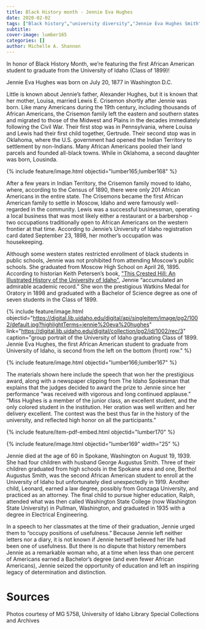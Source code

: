 ```yaml
---
title: Black History month - Jennie Eva Hughes
date: 2020-02-02
tags: ["Black history","university diversity","Jennie Eva Hughes Smith"]
subtitle: 
cover-image: lumber165
categories: []
author: Michelle A. Shannon
---
```


In honor of Black History Month, we’re featuring the first African American student to graduate from the University of Idaho (Class of 1899)!

Jennie Eva Hughes was born on July 20, 1877 in Washington D.C. 

Little is known about Jennie’s father, Alexander Hughes, but it is known that her mother, Louisa, married Lewis E. Crisemon shortly after Jennie was born. Like many Americans during the 19th century, including thousands of African Americans, the Crisemon family left the eastern and southern states and migrated to those of the Midwest and Plains in the decades immediately following the Civil War. Their first stop was in Pennsylvania, where Louisa and Lewis had their first child together, Gertrude. Their second stop was in Oklahoma, where the U.S. government had opened the Indian Territory to settlement by non-Indians. Many African Americans pooled their land parcels and founded all-black towns. While in Oklahoma, a second daughter was born, Lousinda. 

{% include feature/image.html objectid="lumber165;lumber168" %}

After a few years in Indian Territory, the Crisemon family moved to Idaho, where, according to the Census of 1890, there were only 201 African Americans in the entire state. The Crisemons became the first African American family to settle in Moscow, Idaho and were famously well-regarded in the community. Lewis was a successful businessman, operating a local business that was most likely either a restaurant or a barbershop - two occupations traditionally open to African Americans on the western frontier at that time. According to Jennie’s University of Idaho registration card dated September 23, 1898, her mother’s occupation was housekeeping.

Although some western states restricted enrollment of black students in public schools, Jennie was not prohibited from attending Moscow’s public schools. She graduated from Moscow High School on April 26, 1895. According to historian Keith Petersen’s book, ["This Crested Hill: An Illustrated History of the University of Idaho"](https://alliance-primo.hosted.exlibrisgroup.com/primo-explore/fulldisplay?docid=CP71161949450001451&context=L&vid=UID&lang=en_US&search_scope=everything&adaptor=Local%20Search%20Engine&tab=default_tab&query=any,contains,this%20crested%20hill&sortby=rank), Jennie “accumulated an admirable academic record.” She won the prestigious Watkins Medal for Oratory in 1898 and graduated with a Bachelor of Science degree as one of seven students in the Class of 1899.

{% include feature/image.html objectid="https://digital.lib.uidaho.edu/digital/api/singleitem/image/pg2/1002/default.jpg?highlightTerms=jennie%20eva%20hughes" link="https://digital.lib.uidaho.edu/digital/collection/pg2/id/1002/rec/3" caption="group portrait of the University of Idaho graduating Class of 1899. Jennie Eva Hughes, the first African American student to graduate from University of Idaho, is second from the left on the bottom (front) row." %}

{% include feature/image.html objectid="lumber166;lumber167" %}

The materials shown here include the speech that won her the prestigious award, along with a newspaper clipping from The Idaho Spokesman that explains that the judges decided to award the prize to Jennie since her performance “was received with vigorous and long continued applause.” “Miss Hughes is a member of the junior class, an excellent student, and the only colored student in the institution. Her oration was well written and her delivery excellent. The contest was the best thus far in the history of the university, and reflected high honor on all the participants.”

{% include feature/item-pdf-embed.html objectid="lumber170" %}

{% include feature/image.html objectid="lumber169" width="25" %}

Jennie died at the age of 60 in Spokane, Washington on August 19, 1939. She had four children with husband George Augustus Smith. Three of their children graduated from high schools in the Spokane area and one, Berthol Augustus Smith, was the second African American student to enroll at the University of Idaho but unfortunately died unexpectedly in 1919. Another child, Leonard, earned a law degree, possibly from Gonzaga University, and practiced as an attorney. The final child to pursue higher education, Ralph, attended what was then called Washington State College (now Washington State University) in Pullman, Washington, and graduated in 1935 with a degree in Electrical Engineering.

In a speech to her classmates at the time of their graduation, Jennie urged them to “occupy positions of usefulness.” Because Jennie left neither letters nor a diary, it is not known if Jennie herself believed her life had been one of usefulness. But there is no dispute that history remembers Jennie as a remarkable woman who, at a time when less than one percent of Americans earned a Bachelor’s degree (and even fewer African Americans), Jennie seized the opportunity of education and left an inspiring legacy of determination and distinction.

# Sources

Photos courtesy of MG 5758, University of Idaho Library Special Collections and Archives
